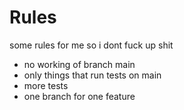 # Rules
some rules for me so i dont fuck up shit

- no working of branch main
- only things that run tests on main
- more tests
- one branch for one feature